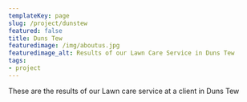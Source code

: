 ```yaml
---
templateKey: page
slug: /project/dunstew
featured: false
title: Duns Tew
featuredimage: /img/aboutus.jpg
featuredimage_alt: Results of our Lawn Care Service in Duns Tew
tags:
- project
---
```

These are the results of our Lawn care service at a client in Duns Tew


